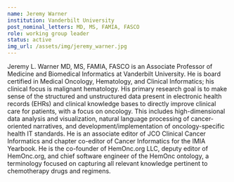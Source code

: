 ```yaml
---
name: Jeremy Warner
institution: Vanderbilt University
post_nominal_letters: MD, MS, FAMIA, FASCO
role: working group leader
status: active
img_url: /assets/img/jeremy_warner.jpg
---
```

Jeremy L. Warner MD, MS, FAMIA, FASCO is an Associate Professor of Medicine and Biomedical Informatics at Vanderbilt University. He is board certified in Medical Oncology, Hematology, and Clinical Informatics; his clinical focus is malignant hematology. His primary research goal is to make sense of the structured and unstructured data present in electronic health records (EHRs) and clinical knowledge bases to directly improve clinical care for patients, with a focus on oncology. This includes high-dimensional data analysis and visualization, natural language processing of cancer-oriented narratives, and development/implementation of oncology-specific health IT standards. He is an associate editor of JCO Clinical Cancer Informatics and chapter co-editor of Cancer Informatics for the IMIA Yearbook. He is the co-founder of HemOnc.org LLC, deputy editor of HemOnc.org, and chief software engineer of the HemOnc ontology, a terminology focused on capturing all relevant knowledge pertinent to chemotherapy drugs and regimens.